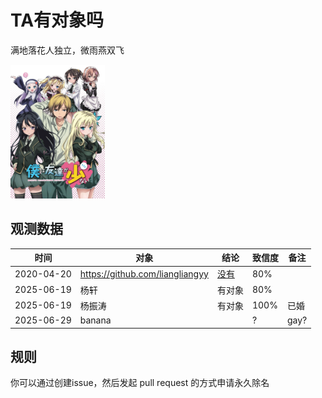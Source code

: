 # TA有对象吗

  满地落花人独立，微雨燕双飞

<img src="我的朋友很少.webp" width="30%">

## 观测数据

时间 | 对象 | 结论 | 致信度 |备注
---|---|---|---|---
2020-04-20 | https://github.com/liangliangyy | [没有](https://github.com/p-program/Does-He-Have-A-Girlfriend/blob/master/github.com/liangliangyy/README.MD)| 80%|
2025-06-19|杨轩|有对象|80%|
2025-06-19|杨振涛|有对象|100%|已婚|
2025-06-29|banana||?|gay?|

## 规则

你可以通过创建issue，然后发起 pull request 的方式申请永久除名
